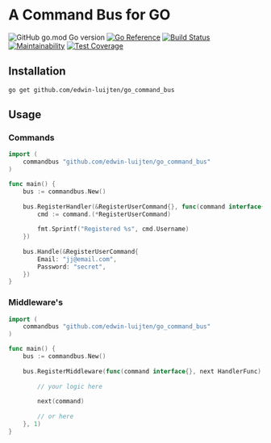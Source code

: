 # A Command Bus for GO

![GitHub go.mod Go version](https://img.shields.io/github/go-mod/go-version/edwin-luijten/go_command_bus?style=flat-square) 
[![Go Reference](https://pkg.go.dev/badge/github.com/Edwin-Luijten/go_command_bus.svg)](https://pkg.go.dev/github.com/Edwin-Luijten/go_command_bus)
[![Build Status](https://travis-ci.com/Edwin-Luijten/go_command_bus.svg?branch=master)](https://travis-ci.com/Edwin-Luijten/go_command_bus) 
[![Maintainability](https://api.codeclimate.com/v1/badges/ff5d37cbc59ef9a174a5/maintainability)](https://codeclimate.com/github/Edwin-Luijten/go_command_bus/maintainability) 
[![Test Coverage](https://api.codeclimate.com/v1/badges/ff5d37cbc59ef9a174a5/test_coverage)](https://codeclimate.com/github/Edwin-Luijten/go_command_bus/test_coverage)
## Installation
``` go get github.com/edwin-luijten/go_command_bus ```

## Usage

### Commands
```go
import (
    commandbus "github.com/edwin-luijten/go_command_bus"
)

func main() {
    bus := commandbus.New()
    
    bus.RegisterHandler(&RegisterUserCommand{}, func(command interface{}) {
        cmd := command.(*RegisterUserCommand)
        
        fmt.Sprintf("Registered %s", cmd.Username)
    })
    
    bus.Handle(&RegisterUserCommand{
    	Email: "jj@email.com",
    	Password: "secret",
    })
}
```

### Middleware's

```go
import (
    commandbus "github.com/edwin-luijten/go_command_bus"
)

func main() {
    bus := commandbus.New()
    
    bus.RegisterMiddleware(func(command interface{}, next HandlerFunc) {
        
    	// your logic here
    
        next(command)
    
        // or here
    }, 1) 
}
```